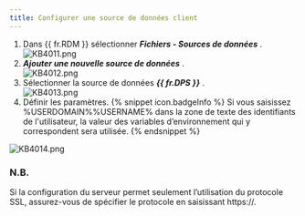 ```yaml
---
title: Configurer une source de données client
---
```

1. Dans {{ fr.RDM }} sélectionner ***Fichiers - Sources de données*** .  
![KB4011.png](/img/fr/kb/KB4011.png)  
1. ***Ajouter une nouvelle source de données*** .  
![KB4012.png](/img/fr/kb/KB4012.png) 
1. Sélectionner la source de données ***{{ fr.DPS }}*** .  
![KB4013.png](/img/fr/kb/KB4013.png) 
1. Définir les paramètres. 
{% snippet icon.badgeInfo %} 
Si vous saisissez %USERDOMAIN%\%USERNAME% dans la zone de texte des identifiants de l&apos;utilisateur, la valeur des variables d’environnement qui y correspondent sera utilisée. 
{% endsnippet %}  
 
![KB4014.png](/img/fr/kb/KB4014.png) 
### N.B.  
Si la configuration du serveur permet seulement l’utilisation du protocole SSL, assurez-vous de spécifier le protocole en saisissant https<area>://. 

